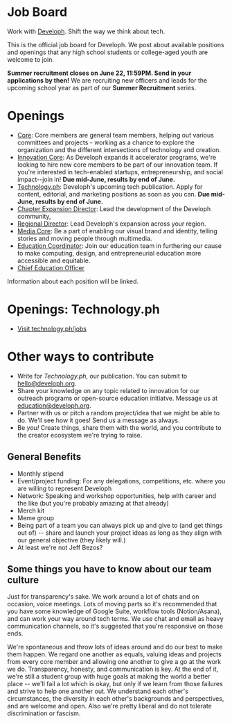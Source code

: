 # Job Board
Work with [Developh](http://developh.org). Shift the way we think about tech. 

This is the official job board for Developh. We post about available positions and openings that any high school students or college-aged youth are welcome to join.

**Summer recruitment closes on June 22, 11:59PM. Send in your applications by then!** We are recruiting new officers and leads for the upcoming school year as part of our **Summer Recruitment** series.


# Openings

* [Core](http://github.com/wedeveloph/jobs/blob/master/core.MD): Core members are general team members, helping out various committees and projects - working as a chance to explore the organization and the different intersections of technology and creation.
* [Innovation Core](http://github.com/wedeveloph/jobs/blob/master/innovationcore.md): As Developh expands it accelerator programs, we're looking to hire new core members to be part of our innovation team. If you're interested in tech-enabled startups, entrepreneurship, and social impact--join in! **Due mid-June, results by end of June.**
* [Technology.ph](https://github.com/wedeveloph/jobs/tree/master/technology.ph): Developh's upcoming tech publication. Apply for content, editorial, and marketing positions as soon as you can. **Due mid-June, results by end of June.**
* [Chapter Expansion Director](https://github.com/wedeveloph/jobs/blob/master/chapterexpansiondirector.MD): Lead the development of the Developh community, 
* [Regional Director](https://github.com/wedeveloph/jobs/blob/master/regionaldirector.MD): Lead Developh's expansion across your region.
* [Media Core](https://github.com/wedeveloph/jobs/blob/master/mediacore.md): Be a part of enabling our visual brand and identity, telling stories and moving people through multimedia.
* [Education Coordinator](https://github.com/wedeveloph/jobs/blob/master/educationcoordinator.MD): Join our education team in furthering our cause to make computing, design, and entrepreneurial education more accessible and equitable.
* [Chief Education Officer](https://github.com/wedeveloph/jobs/blob/master/vpofeducation.md)

Information about each position will be linked.

# Openings: Technology.ph
* [Visit technology.ph/jobs](https://technology.ph/jobs)

# Other ways to contribute
* Write for *Technology.ph*, our publication. You can submit to hello@developh.org.
* Share your knowledge on any topic related to innovation for our outreach programs or open-source education initiatve. Message us at education@developh.org.
* Partner with us or pitch a random project/idea that we might be able to do. We'll see how it goes! Send us a message as always.
* Be _you!_ Create things, share them with the world, and you contribute to the creator ecosystem we're trying to raise.


## General Benefits
* Monthly stipend
* Event/project funding: For any delegations, competitions, etc. where you are willing to represent Developh
* Network: Speaking and workshop opportunities, help with career and the like (but you're probably amazing at that already)
* Merch kit
* Meme group
* Being part of a team you can always pick up and give to (and get things out of) -- share and launch your project ideas as long as they align with our general objective (they likely will.)
* At least we're not Jeff Bezos?

## Some things you have to know about our team culture
Just for transparency's sake.
We work around a lot of chats and on occasion, voice meetings. Lots of moving parts so it's recommended that you have some knowledge of Google Suite, workflow tools (Notion/Asana), and can work your way around tech terms. We use chat and email as heavy communication channels, so it's suggested that you're responsive on those ends.

We're spontaneous and throw lots of ideas around and do our best to make them happen. We regard one another as equals, valuing ideas and projects from every core member and allowing one another to give a go at the work we do. Transparency, honesty, and communication is key. At the end of it, we're still a student group with huge goals at making the world a better place -- we'll fail a lot which is okay, but only if we learn from those failures and strive to help one another out. We understand each other's circumstances, the diversity in each other's backgrounds and perspectives, and are welcome and open. Also we're pretty liberal and do not tolerate discrimination or fascism.
